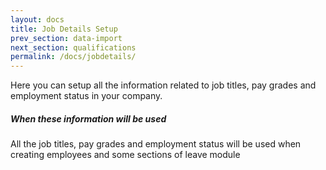 ```yaml
---
layout: docs
title: Job Details Setup
prev_section: data-import
next_section: qualifications
permalink: /docs/jobdetails/
---
```

Here you can setup all the information related to job titles, pay grades and employment status in your company.
 
<div class="note info">
  <h5>When these information will be used</h5>
  <p>All the job titles, pay grades and employment status will be used when creating employees and some sections of leave module</p>
</div>




